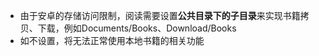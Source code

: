 * 由于安卓的存储访问限制，阅读需要设置**公共目录下的子目录**来实现书籍拷贝、下载，例如Documents/Books、Download/Books
* 如不设置，将无法正常使用本地书籍的相关功能